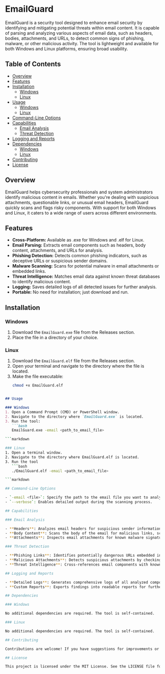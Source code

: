 # EmailGuard

EmailGuard is a security tool designed to enhance email security by identifying and mitigating potential threats within email content. It is capable of parsing and analyzing various aspects of email data, such as headers, bodies, attachments, and URLs, to detect common signs of phishing, malware, or other malicious activity. The tool is lightweight and available for both Windows and Linux platforms, ensuring broad usability.

## Table of Contents
- [Overview](#overview)
- [Features](#features)
- [Installation](#installation)
  - [Windows](#windows)
  - [Linux](#linux)
- [Usage](#usage)
  - [Windows](#windows-1)
  - [Linux](#linux-1)
- [Command-Line Options](#command-line-options)
- [Capabilities](#capabilities)
  - [Email Analysis](#email-analysis)
  - [Threat Detection](#threat-detection)
- [Logging and Reports](#logging-and-reports)
- [Dependencies](#dependencies)
  - [Windows](#windows-2)
  - [Linux](#linux-2)
- [Contributing](#contributing)
- [License](#license)

## Overview

EmailGuard helps cybersecurity professionals and system administrators identify malicious content in emails. Whether you're dealing with suspicious attachments, questionable links, or unusual email headers, EmailGuard quickly scans and flags risky components. With support for both Windows and Linux, it caters to a wide range of users across different environments.

## Features

- **Cross-Platform:** Available as .exe for Windows and .elf for Linux.
- **Email Parsing:** Extracts email components such as headers, body content, attachments, and URLs for analysis.
- **Phishing Detection:** Detects common phishing indicators, such as deceptive URLs or suspicious sender domains.
- **Malware Scanning:** Scans for potential malware in email attachments or embedded links.
- **Threat Intelligence:** Matches email data against known threat databases to identify malicious content.
- **Logging:** Saves detailed logs of all detected issues for further analysis.
- **Portable:** No need for installation; just download and run.

## Installation

### Windows
1. Download the `EmailGuard.exe` file from the Releases section.
2. Place the file in a directory of your choice.

### Linux
1. Download the `EmailGuard.elf` file from the Releases section.
2. Open your terminal and navigate to the directory where the file is located.
3. Make the file executable:
   ```bash
   chmod +x EmailGuard.elf

```markdown

## Usage

### Windows
1. Open a Command Prompt (CMD) or PowerShell window.
2. Navigate to the directory where `EmailGuard.exe` is located.
3. Run the tool:
   ```bash
   EmailGuard.exe -email <path_to_email_file>

```markdown

### Linux
1. Open a terminal window.
2. Navigate to the directory where EmailGuard.elf is located.
3. Run the tool
   ```bash
   ./EmailGuard.elf -email <path_to_email_file>

```markdown

## Command-Line Options

- `-email <file>`: Specify the path to the email file you want to analyze.
- `--verbose`: Enables detailed output during the scanning process.

## Capabilities

### Email Analysis

- **Headers**: Analyzes email headers for suspicious sender information, altered paths, or unusual behavior.
- **Body Content**: Scans the body of the email for malicious links, scripts, or encoded content.
- **Attachments**: Inspects email attachments for known malware signatures or suspicious file types.

### Threat Detection

- **Phishing Links**: Identifies potentially dangerous URLs embedded in the email, such as links that disguise their true destination.
- **Malicious Attachments**: Detects suspicious attachments by checking their file type and scanning for malicious content.
- **Threat Intelligence**: Cross-references email components with known threat intelligence databases to identify potential threats.

## Logging and Reports

- **Detailed Logs**: Generates comprehensive logs of all analyzed components, including any detected issues or malicious elements.
- **Custom Reports**: Exports findings into readable reports for further review, aiding incident response teams in email threat investigations.

## Dependencies

### Windows

No additional dependencies are required. The tool is self-contained.

### Linux

No additional dependencies are required. The tool is self-contained.

## Contributing

Contributions are welcome! If you have suggestions for improvements or have found any issues, please open an issue or submit a pull request. Your contributions help make EmailGuard better!

## License

This project is licensed under the MIT License. See the LICENSE file for details.
